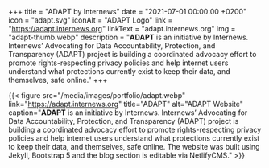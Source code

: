 +++
title = "ADAPT by Internews"
date = "2021-07-01 00:00:00 +0200"
icon = "adapt.svg"
iconAlt = "ADAPT Logo"
link = "https://adapt.internews.org"
linkText = "adapt.internews.org"
img = "adapt-thumb.webp"
description = "**ADAPT** is an initiative by Internews. Internews’ Advocating for Data Accountability, Protection, and Transparency (ADAPT) project is building a coordinated advocacy effort to promote rights-respecting privacy policies and help internet users understand what protections currently exist to keep their data, and themselves, safe online."
+++

{{< figure src="/media/images/portfolio/adapt.webp" link="https://adapt.internews.org" title="ADAPT" alt="ADAPT Website" caption="**ADAPT** is an initiative by Internews. Internews’ Advocating for Data Accountability, Protection, and Transparency (ADAPT) project is building a coordinated advocacy effort to promote rights-respecting privacy policies and help internet users understand what protections currently exist to keep their data, and themselves, safe online. The website was built using Jekyll, Bootstrap 5 and the blog section is editable via NetlifyCMS." >}}
